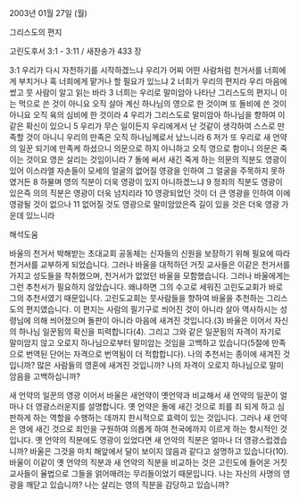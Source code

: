 2003년 01월 27일 (월)

그리스도의 편지



고린도후서 3:1 - 3:11 / 새찬송가 433 장


3:1 우리가 다시 자천하기를 시작하겠느냐 우리가 어찌 어떤 사람처럼 천거서를 너희에게 부치거나 혹 너희에게 맡거나 할 필요가 있느냐 
2 너희가 우리의 편지라 우리 마음에 썼고 뭇 사람이 알고 읽는 바라 
3 너희는 우리로 말미암아 나타난 그리스도의 편지니 이는 먹으로 쓴 것이 아니요 오직 살아 계신 하나님의 영으로 한 것이며 또 돌비에 쓴 것이 아니요 오직 육의 심비에 한 것이라 
4 우리가 그리스도로 말미암아 하나님을 향하여 이같은 확신이 있으니 
5 우리가 무슨 일이든지 우리에게서 난 것같이 생각하여 스스로 만족할 것이 아니니 우리의 만족은 오직 하나님께로서 났느니라 
6 저가 또 우리로 새 언약의 일꾼 되기에 만족케 하셨으니 의문으로 하지 아니하고 오직 영으로 함이니 의문은 죽이는 것이요 영은 살리는 것임이니라 
7 돌에 써서 새긴 죽게 하는 의문의 직분도 영광이 있어 이스라엘 자손들이 모세의 얼굴의 없어질 영광을 인하여 그 얼굴을 주목하지 못하였거든 
8 하물며 영의 직분이 더욱 영광이 있지 아니하겠느냐 
9 정죄의 직분도 영광이 있은즉 의의 직분은 영광이 더욱 넘치리라 
10 영광되었던 것이 더 큰 영광을 인하여 이에 영광될 것이 없으나 
11 없어질 것도 영광으로 말미암았은즉 길이 있을 것은 더욱 영광 가운데 있느니라

해석도움





바울의 천거서 
박해받는 초대교회 공동체는 신자들의 신원을 보장하기 위해 필요에 따라 천거서를 교부하게 되었습니다. 그러나 바울을 대적하던 거짓 교사들은 이같은 천거서를 가지고 성도들을 착취했으며, 천거서가 없었던 바울을 모함했습니다. 그러나 바울에게는 그런 추천서가 필요하지 않았습니다. 왜냐하면 그의 수고로 세워진 고린도교회가 바로 그의 추천서였기 때문입니다. 고린도교회는 뭇사람들을 향하여 바울을 추천하는 그리스도의 편지였습니다. 이 편지는 사람의 필기구로 씌어진 것이 아니라 살아 역사하시는 성령님에 의해 씌어졌으며 돌판이 아니라 마음에 새겨진 것입니다.(3) 바울은 이어서 자신의 하나님 일꾼됨의 확신을 피력합니다(4). 그리고 그와 같은 일꾼됨의 자격이 자기로 말미암지 않고 오로지 하나님으로부터 말미암는 것임을 고백하고 있습니다(5절에 만족으로 번역된 단어는 자격으로 번역됨이 더 적합합니다). 나의 추천서는 종이에 새겨진 것입니까? 많은 사람들의 영혼에 새겨진 것입니까? 나의 자격이 오로지 하나님으로 말미암음을 고백하십니까? 



새 언약의 일꾼의 영광 
이어서 바울은 새언약이 옛언약과 비교해서 새 언약의 일꾼이 얼마나 더 영광스러운지를 설명합니다. 옛 언약은 돌에 새긴 것으로 죄를 죄 되게 하고 심판하게 하는 역할을 수행하는 데까지 한시적으로 효력이 있는 것입니다. 그러나 새 언약은 영에 새긴 것으로 죄인을 구원하여 의롭게 하여 천국에까지 이르게 하는 항시적인 것입니다. 옛 언약의 직분에도 영광이 있었다면 새 언약의 직분은 얼마나 더 영광스럽겠습니까? 바울은 그것을 마치 해앞에서 달이 보이지 않음과 같다고 설명하고 있습니다(10). 바울이 이같이 옛 언약의 직분과 새 언약의 직분을 비교하는 것은 고린도에 들어온 거짓 교사들이 율법으로 그들을 얽어매려는 무리들이었기 때문입니다. 나는 자신의 사명의 영광을 깨닫고 있습니까? 나는 살리는 영의 직분을 감당하고 있습니까?